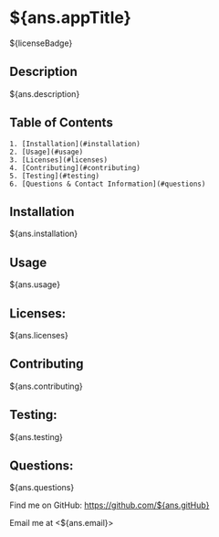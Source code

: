 
# ${ans.appTitle}

${licenseBadge}

## Description

${ans.description}

## Table of Contents

    1. [Installation](#installation)
    2. [Usage](#usage)
    3. [Licenses](#licenses)
    4. [Contributing](#contributing)
    5. [Testing](#testing) 
    6. [Questions & Contact Information](#questions)

## Installation

${ans.installation}

## Usage

${ans.usage}

## Licenses: 

${ans.licenses}

## Contributing

${ans.contributing}

## Testing: 

${ans.testing}

## Questions:

${ans.questions}

Find me on GitHub: <https://github.com/${ans.gitHub}>

Email me at <${ans.email}>
